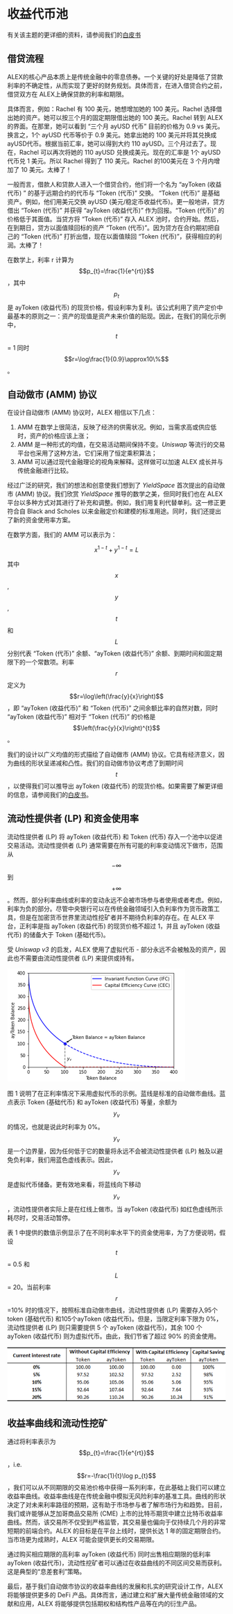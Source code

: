 # 收益代币池

有关该主题的更详细的资料，请参阅我们的[白皮书](https://docs.alexgo.io/v/cn/whitepaper/automated-market-making-of-alex)

## 借贷流程

ALEX的核心产品本质上是传统金融中的零息债券。一个关键的好处是降低了贷款利率的不确定性，从而实现了更好的财务规划。具体而言，在进入借贷合约之前，借贷双方在 ALEX上确保贷款的利率和期限。

具体而言，例如：Rachel 有 100 美元，她想增加她的 100 美元。Rachel 选择借出她的资产。她可以按三个月的固定期限借出她的 100 美元。Rachel 转到 ALEX 的界面。在那里，她可以看到 “三个月 ayUSD 代币” 目前的价格为 0.9 vs 美元。换言之，1个 ayUSD 代币等价于 0.9 美元。她拿出她的 100 美元并将其兑换成 ayUSD代币。根据当前汇率，她可以得到大约 110 ayUSD。三个月过去了。现在，Rachel 可以再次将她的 110 ayUSD 兑换成美元。现在的汇率是 1个 ayUSD 代币兑 1 美元。所以 Rachel 得到了 110 美元。Rachel 的100美元在 3 个月内增加了 10 美元。太棒了！

一般而言，借款人和贷款人进入一个借贷合约，他们将一个名为 “ayToken \(收益代币\) ” 的基于远期合约的代币与 “Token \(代币\)” 交换。 “Token \(代币\)” 是基础资产。例如，他们用美元交换 ayUSD \(美元/稳定币收益代币\)。更一般地讲，贷方借出 “Token \(代币\)” 并获得 “ayToken \(收益代币\)” 作为回报。“Token \(代币\)” 的价格低于其面值。当贷方将 “Token \(代币\)” 存入 ALEX 池时，合约开始。然后，在到期日，贷方以面值赎回标的资产 “Token \(代币\)”。因为贷方在合约期初把自己的 “Token \(代币\)” 打折出借，现在以面值赎回 “Token \(代币\)”，获得相应的利润。太棒了！

在数学上，利率 r 计算为$$p_{t}=\frac{1}{e^{rt}}$$，其中$$p_{t}$$是 ayToken \(收益代币\) 的现货价格，假设利率为复利。该公式利用了资产定价中最基本的原则之一：资产的现值是资产未来价值的贴现。因此，在我们的简化示例中，$$t$$= 1 同时$$r=\log\frac{1}{0.9}\approx10\%$$。

## 自动做市 \(AMM\) 协议

在设计自动做市 \(AMM\) 协议时，ALEX 相信以下几点： 

1. AMM 在数学上很简洁，反映了经济的供需状况。例如，当需求高或供应低时，资产的价格应该上涨； 
2. AMM 是一种形式的均值，在交易活动期间保持不变。_Uniswap_ 等流行的交易平台也采用了这种方法，它们采用了恒定乘积算法；
3. AMM 可以通过现代金融理论的视角来解释。这样做可以加速 ALEX 成长并与传统金融进行比较。

经过广泛的研究，我们的想法和创意使我们想到了 _YieldSpace_ 首次提出的自动做市 \(AMM\) 协议。我们欣赏 _YieldSpace_ 推导的数学之美，但同时我们也在 ALEX 平台以多种方式对其进行了补充和调整。例如，我们用复利代替单利。这一修正更符合自 Black and Scholes 以来金融定价和建模的标准用途。同时，我们还提出了新的资金使用率方案。

在数学方面，我们的 AMM 可以表示为：

$$
x^{1-t}+y^{1-t}=L
$$

其中 $$x$$, $$y$$, $$t$$ 和 $$L$$ 分别代表 “Token \(代币\)” 余额、“ayToken \(收益代币\)” 余额、到期时间和固定期限下的一个常数项。利率$$r$$定义为$$r=\log\left(\frac{y}{x}\right)$$，即 “ayToken \(收益代币\)” 和 “Token \(代币\)” 之间余额比率的自然对数，同时 “ayToken \(收益代币\)” 相对于 “Token \(代币\)” 的价格是$$\left(\frac{y}{x}\right)^{t}$$。

我们的设计以广义均值的形式描绘了自动做市 \(AMM\) 协议。它具有经济意义，因为曲线的形状呈递减和凸性。我们的自动做市协议考虑了到期时间$$t$$，以使得我们可以推导出 ayToken \(收益代币\) 的现货价格。如果需要了解更详细的信息，请参阅我们的[白皮书](https://docs.alexgo.io/v/cn/whitepaper/automated-market-making-of-alex)。 

## 流动性提供者 \(LP\) 和资金使用率

流动性提供者 \(LP\) 将 ayToken \(收益代币\) 和 Token \(代币\) 存入一个池中以促进交易活动。流动性提供者 \(LP\) 通常需要在所有可能的利率变动情况下做市，范围从$$-\infty$$到$$+\infty$$。然而，部分利率曲线或利率的变动永远不会被市场参与者使用或者考虑。例如，利率为负的部分。尽管中央银行可以在传统金融领域引入负利率作为货币政策工具，但是在加密货币世界里流动性挖矿者并不期待负利率的存在。在 ALEX 平台，正利率是指 ayToken \(收益代币\) 的现货价格不超过 1，并且 ayToken \(收益代币\) 的储备大于 Token \(基础代币\)。

受 _Uniswap v3_ 的启发，ALEX 使用了虚拟代币 - 部分永远不会被触及的资产，因此也不需要由流动性提供者 \(LP\) 来提供或持有。

![Figure 1](../.gitbook/assets/cecjing.png)

图 1 说明了在正利率情况下采用虚拟代币的示例。蓝线是标准的自动做市曲线。蓝点表示 Token \(基础代币\) 和 ayToken \(收益代币\) 等量，余额为$$y_{v}$$的情况，也就是说此时利率为 0%。$$y_{v}$$是一个边界量，因为任何低于它的数量将永远不会被流动性提供者 \(LP\) 触及以避免负利率，我们用蓝色虚线表示。因此，$$y_{v}$$是虚拟代币储备。更有效地来看，将蓝线向下移动$$y_{v}$$，流动性提供者实际上是在红线上做市。当 ayToken \(收益代币\) 如红色虚线所示耗尽时，交易活动暂停。

表 1 中提供的数值示例显示了在不同利率水平下的资金使用率，为了方便说明，假设$$t$$= 0.5 和$$L$$= 20。当前利率$$r$$=10% 时的情况下，按照标准自动做市曲线，流动性提供者 \(LP\) 需要存入95个 token \(基础代币\) 和105个ayToken \(收益代币\)。但是，当限定利率下限为 0%，流动性提供者 \(LP\) 则只需要提供 5 个 ayToken \(收益代币\)，其余 100 个 ayToken \(收益代币\) 则为虚拟代币。由此，我们节省了超过 90% 的资金使用。

![Table 1: Capital Efficiency when Interest Rate is Floored at 0](../.gitbook/assets/cectable3.png)

## 收益率曲线和流动性挖矿

通过将利率表示为$$p_{t}=\frac{1}{e^{rt}}$$，i.e. $$r=-\frac{1}{t}\log p_{t}$$，我们可以从不同期限的交易池价格中获得一系列利率，在此基础上我们可以建立收益率曲线。收益率曲线是在传统金融中模拟无风险利率的基准工具。曲线的形状决定了对未来利率路径的预期，这有助于市场参与者了解市场行为和趋势。目前，我们或许能够从芝加哥商品交易所 \(CME\) 上市的比特币期货中建立比特币收益率曲线。然而，该交易所不仅受到严格监管，其交易量也偏向于仅持续几个月的非常短期的前端合约。ALEX 的目标是在平台上线时，提供长达 1 年的固定期限合约。当市场更为成熟时，ALEX 可能会提供更长的交易期限。

通过购买相应期限的高利率 ayToken \(收益代币\) 同时出售相应期限的低利率 ayToken \(收益代币\)，流动性挖矿者可以通过在收益曲线的不同区间交易而获利。这是典型的“息差套利”策略。

最后，基于我们自动做市协议的收益率曲线的发展和扎实的研究设计工作，ALEX 将能够提供更多的 DeFi 产品。具体而言，通过建立和扩展大量传统金融领域的文献和应用，ALEX 将能够提供包括期权和结构性产品等在内的衍生产品。

